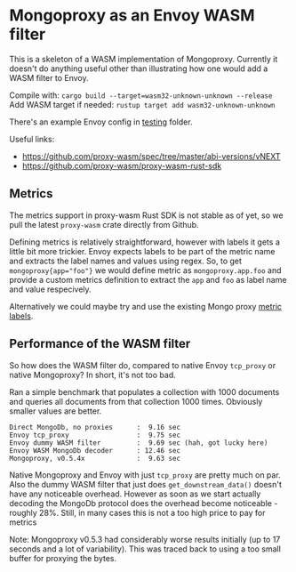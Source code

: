 # Mongoproxy as an Envoy WASM filter
This is a skeleton of a WASM implementation of Mongoproxy. Currently it doesn't
do anything useful other than illustrating how one would add a WASM filter to
Envoy.

Compile with: `cargo build --target=wasm32-unknown-unknown --release`
Add WASM target if needed: `rustup target add wasm32-unknown-unknown`

There's an example Envoy config in [testing](testing) folder.

Useful links:
* https://github.com/proxy-wasm/spec/tree/master/abi-versions/vNEXT
* https://github.com/proxy-wasm/proxy-wasm-rust-sdk

## Metrics
The metrics support in proxy-wasm Rust SDK is not stable as of yet, so we pull the latest
`proxy-wasm` crate directly from Github.

Defining metrics is relatively straightforward, however with labels it gets a little bit more
trickier. Envoy expects labels to be part of the metric name and extracts the label names and
values using regex. So, to get `mongoproxy{app="foo"}` we would define metric as `mongoproxy.app.foo` and
provide a custom metrics definition to extract the `app` and `foo` as label name and value respecively.

Alternatively we could maybe try and use the existing Mongo proxy
[metric labels](https://github.com/envoyproxy/envoy/blob/master/source/common/config/well_known_names.cc).

## Performance of the WASM filter
So how does the WASM filter do, compared to native Envoy `tcp_proxy` or native
Mongoproxy? In short, it's not too bad.

Ran a simple benchmark that populates a collection with 1000 documents and
queries all documents from that collection 1000 times. Obviously smaller values are better.

```
Direct MongoDb, no proxies      :  9.16 sec
Envoy tcp_proxy                 :  9.75 sec
Envoy dummy WASM filter         :  9.69 sec (hah, got lucky here)
Envoy WASM MongoDb decoder      : 12.46 sec
Mongoproxy, v0.5.4x             :  9.63 sec
```

Native Mongoproxy and Envoy with just `tcp_proxy` are pretty much on par. Also
the dummy WASM filter that just does `get_downstream_data()` doesn't have any
noticeable overhead. However as soon as we start actually decoding the MongoDb
protocol does the overhead become noticeable - roughly 28%. Still, in many cases
this is not a too high price to pay for metrics

Note: Mongoproxy v0.5.3 had considerably worse results initially (up to 17
seconds and a lot of variability). This was traced back to using a too small
buffer for proxying the bytes.
